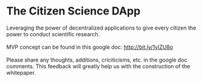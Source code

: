 # The Citizen Science DApp
Leveraging the power of decentralized applications to give every citizen the power to conduct scientific research.
<br><br>
MVP concept can be found in this google doc: http://bit.ly/1ylZU8o
<br><br>
Please share any thoughts, additions, criciticisms, etc. in the google doc comments. This feedback will greatly help us with the construction of the whitepaper.

